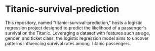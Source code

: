 # Titanic-survival-prediction
This repository, named "titanic-survival-prediction," hosts a logistic regression project designed to predict the likelihood of a passenger's survival on the Titanic. Leveraging a dataset with features such as age, gender, and ticket class, the logistic regression model aims to uncover patterns influencing survival rates among Titanic passengers.
